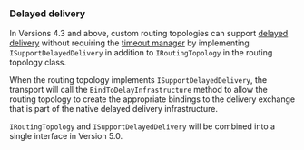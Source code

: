 ### Delayed delivery

In Versions 4.3 and above, custom routing topologies can support [delayed delivery](delayed-delivery.md) without requiring the [timeout manager](/nservicebus/messaging/timeout-manager.md) by implementing `ISupportDelayedDelivery` in addition to `IRoutingTopology` in the routing topology class.

When the routing topology implements `ISupportDelayedDelivery`, the transport will call the `BindToDelayInfrastructure` method to allow the routing topology to create the appropriate bindings to the delivery exchange that is part of the native delayed delivery infrastructure. 

`IRoutingTopology` and `ISupportDelayedDelivery` will be combined into a single interface in Version 5.0.
